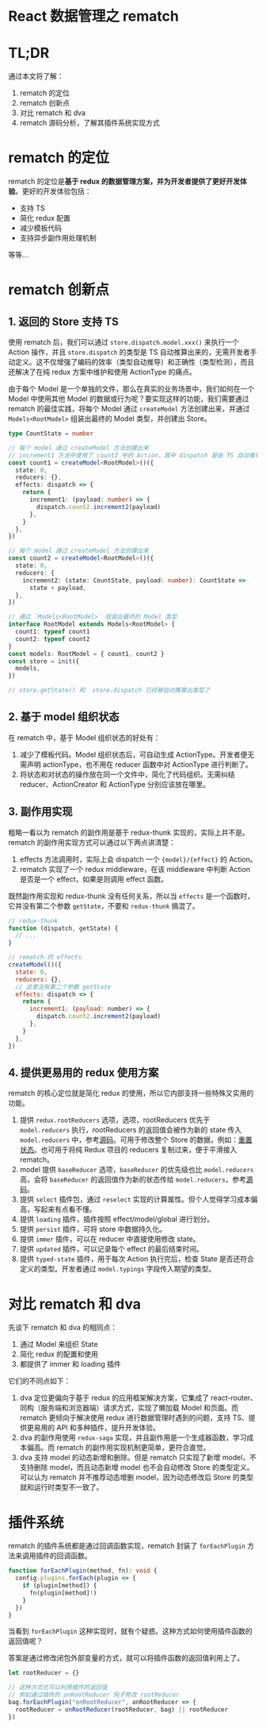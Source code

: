 # React 数据管理之 rematch

# TL;DR

通过本文将了解：

1. rematch 的定位
2. rematch 创新点
3. 对比 rematch 和 dva
4. rematch 源码分析，了解其插件系统实现方式

# rematch 的定位

rematch 的定位是**基于 redux 的数据管理方案，并为开发者提供了更好开发体验**。更好的开发体验包括：

- 支持 TS
- 简化 redux 配置
- 减少模板代码
- 支持异步副作用处理机制

等等...

# rematch 创新点

## 1. 返回的 Store 支持 TS

使用 rematch 后，我们可以通过 `store.dispatch.model.xxx()` 来执行一个 Action 操作，并且 `store.dispatch` 的类型是 TS 自动推算出来的，无需开发者手动定义。这不仅增强了编码的效率（类型自动推导）和正确性（类型检测），而且还解决了在纯 redux 方案中维护和使用 ActionType 的痛点。

由于每个 Model 是一个单独的文件，那么在真实的业务场景中，我们如何在一个 Model 中使用其他 Model 的数据或行为呢？要实现这样的功能，我们需要通过 rematch 的最佳实践，将每个 Model 通过 `createModel` 方法创建出来，并通过 `Models<RootModel>` 组装出最终的 Model 类型，并创建出 Store。

```ts
type CountState = number

// 每个 model 通过 createModel 方法创建出来
// increment1 方法中使用了 count2 中的 Action，其中 dispatch 是由 TS 自动推导出来的
const count1 = createModel<RootModel>()({
  state: 0,
  reducers: {},
  effects: dispatch => {
    return {
      increment1: (payload: number) => {
        dispatch.count2.increment2(payload)
      },
    }
  },
})

// 每个 model 通过 createModel 方法创建出来
const count2 = createModel<RootModel>()({
  state: 0,
  reducers: {
    increment2: (state: CountState, payload: number): CountState =>
      state + payload,
  },
})

// 通过 `Models<RootModel>` 组装出最终的 Model 类型
interface RootModel extends Models<RootModel> {
  count1: typeof count1
  count2: typeof count2
}
const models: RootModel = { count1, count2 }
const store = init({
  models,
})

// store.getState() 和  store.dispatch 已经被自动推算出类型了
```

## 2. 基于 model 组织状态

在 rematch 中，基于 Model 组织状态的好处有：

1. 减少了模板代码。Model 组织状态后，可自动生成 ActionType。开发者便无需声明 actionType，也不用在 reducer 函数中对 ActionType 进行判断了。
2. 将状态和对状态的操作放在同一个文件中，简化了代码组织。无需纠结 reducer、ActionCreator 和 ActionType 分别应该放在哪里。

## 3. 副作用实现

粗略一看以为 rematch 的副作用是基于 redux-thunk 实现的，实际上并不是。rematch 的副作用实现方式可以通过以下两点讲清楚：

1. effects 方法调用时，实际上会 dispatch 一个 `{model}/{effect}` 的 Action。
2. rematch 实现了一个 redux middleware，在该 middleware 中判断 Action 是否是一个 effect，如果是则调用 effect 函数。

既然副作用实现和 redux-thunk 没有任何关系，所以当 `effects` 是一个函数时，它并没有第二个参数 `getState`，不要和 `redux-thunk` 搞混了。

```js
// redux-thunk
function (dispatch, getState) {
  // ...
}

// rematch 的 effects
createModel()({
  state: 0,
  reducers: {},
  // 这里没有第二个参数 getState
  effects: dispatch => {
    return {
      increment1: (payload: number) => {
        dispatch.count2.increment2(payload)
      },
    }
  },
})
```

## 4. 提供更易用的 redux 使用方案

rematch 的核心定位就是简化 redux 的使用，所以它内部支持一些特殊又实用的功能。

1. 提供 `redux.rootReducers` 选项，选项，rootReducers 优先于 `model.reducers` 执行，rootReducers 的返回值会被作为新的 state 传入 `model.reducers` 中，参考[源码](https://github.com/rematch/rematch/blob/6d2ebc76e48ef0c8b4041c6df30db733a60ec9a2/packages/core/src/reduxStore.ts#L120-L133)。可用于修改整个 Store 的数据，例如：[重置状态](https://github.com/rematch/rematch/blob/6d2ebc76e48ef0c8b4041c6df30db733a60ec9a2/packages/core/test/store.test.ts#L117-L146)。也可用于将纯 Redux 项目的 reducers 复制过来，便于平滑接入 rematch。
2. model 提供 `baseReducer` 选项，`baseReducer` 的优先级也比 `model.reducers` 高，会将 `baseReducer` 的返回值作为新的状态传给 `model.reducers`，参考[源码](https://github.com/rematch/rematch/blob/6d2ebc76e48ef0c8b4041c6df30db733a60ec9a2/packages/core/src/reduxStore.ts#L90-L96)。
3. 提供 `select` 插件包，通过 `reselect` 实现的计算属性。但个人觉得学习成本偏高，写起来有点看不懂。
4. 提供 `loading` 插件，插件按照 effect/model/global 进行划分。
5. 提供 `persist` 插件，可将 store 中数据持久化。
6. 提供 `immer` 插件，可以在 reducer 中直接使用修改 state。
7. 提供 `updated` 插件，可以记录每个 effect 的最后结束时间。
8. 提供 `typed-state` 插件，用于每次 Action 执行完后，检查 State 是否还符合定义的类型。开发者通过 `model.typings` 字段传入期望的类型。

# 对比 rematch 和 dva

先谈下 rematch 和 dva 的相同点：

1. 通过 Model 来组织 State
2. 简化 redux 的配置和使用
3. 都提供了 immer 和 loading 插件

它们的不同点如下：

1. dva 定位更偏向于基于 redux 的应用框架解决方案，它集成了 react-router、同构（服务端和浏览器端）请求方式，实现了懒加载 Model 和页面。而 rematch 更倾向于解决使用 redux 进行数据管理时遇到的问题，支持 TS、提供更易用的 API 和多种插件，提升开发体验。
2. dva 的副作用使用 `redux-saga` 实现，并且副作用是一个生成器函数，学习成本偏高。而 rematch 的副作用实现机制更简单，更符合直觉。
3. dva 支持 model 的动态新增和删除。但是 rematch 只实现了新增 model，不支持删除 model，而且动态新增 model 也不会自动修改 Store 的类型定义。可以认为 rematch 并不推荐动态增删 model，因为动态修改后 Store 的类型就和运行时类型不一致了。

# 插件系统

rematch 的插件系统都是通过回调函数实现，rematch 封装了 `forEachPlugin` 方法来调用插件的回调函数。

```ts
function forEachPlugin(method, fn): void {
  config.plugins.forEach(plugin => {
    if (plugin[method]) {
      fn(plugin[method]!)
    }
  })
}
```

当看到 `forEachPlugin` 这种实现时，就有个疑惑。这种方式如何使用插件函数的返回值呢？

答案是通过修改闭包外部变量的方式，就可以将插件函数的返回值利用上了。

```ts
let rootReducer = {}

// 这种方式也可以利用插件的返回值
// 例如通过插件的 onRootReducer 钩子修改 rootReducer
bag.forEachPlugin("onRootReducer", onRootReducer => {
  rootReducer = onRootReducer(rootReducer, bag) || rootReducer
})
```
